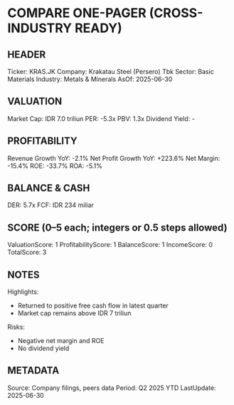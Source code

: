 # COMPARE ONE-PAGER (CROSS-INDUSTRY READY)

## HEADER
Ticker: KRAS.JK
Company: Krakatau Steel (Persero) Tbk
Sector: Basic Materials
Industry: Metals & Minerals
AsOf: 2025-06-30

## VALUATION
Market Cap: IDR 7.0 triliun
PER: -5.3x
PBV: 1.3x
Dividend Yield: -

## PROFITABILITY
Revenue Growth YoY: -2.1%
Net Profit Growth YoY: +223.6%
Net Margin: -15.4%
ROE: -33.7%
ROA: -5.1%

## BALANCE & CASH
DER: 5.7x
FCF: IDR 234 miliar

## SCORE (0–5 each; integers or 0.5 steps allowed)
ValuationScore: 1
ProfitabilityScore: 1
BalanceScore: 1
IncomeScore: 0
TotalScore: 3

## NOTES
Highlights:
- Returned to positive free cash flow in latest quarter
- Market cap remains above IDR 7 triliun

Risks:
- Negative net margin and ROE
- No dividend yield

## METADATA
Source: Company filings, peers data
Period: Q2 2025 YTD
LastUpdate: 2025-06-30